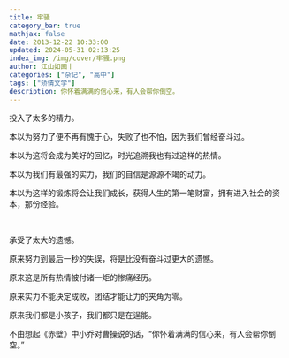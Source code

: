 ```yaml
---
title: 牢骚
category_bar: true
mathjax: false
date: 2013-12-22 10:33:00
updated: 2024-05-31 02:13:25
index_img: /img/cover/牢骚.png
author: 江山如画丨
categories: ["杂记", "高中"]
tags: ["矫情文学"]
description: 你怀着满满的信心来，有人会帮你倒空。
---
```


投入了太多的精力。

本以为努力了便不再有愧于心，失败了也不怕，因为我们曾经奋斗过。

本以为这将会成为美好的回忆，时光追溯我也有过这样的热情。

本以为我们有最强的实力，我们的自信是源源不竭的动力。

本以为这样的锻炼将会让我们成长，获得人生的第一笔财富，拥有进入社会的资本，那份经验。

<br/>

承受了太大的遗憾。

原来努力到最后一秒的失误，将是比没有奋斗过更大的遗憾。

原来这是所有热情被付诸一炬的惨痛经历。

原来实力不能决定成败，团结才能让力的夹角为零。

原来我们都是小孩子，我们都只是在逞能。

不由想起《赤壁》中小乔对曹操说的话，“你怀着满满的信心来，有人会帮你倒空。”
